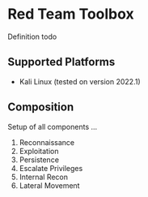 # Red Team Toolbox

Definition todo

## Supported Platforms

- Kali Linux (tested on version 2022.1)

## Composition

Setup of all components ...

1. Reconnaissance
1. Exploitation
1. Persistence
1. Escalate Privileges
1. Internal Recon
1. Lateral Movement

